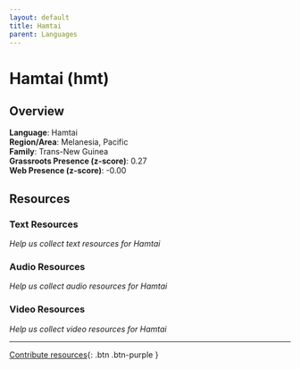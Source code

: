 ```yaml
---
layout: default
title: Hamtai
parent: Languages
---
```


# Hamtai (hmt)

## Overview

**Language**: Hamtai  
**Region/Area**: Melanesia, Pacific  
**Family**: Trans-New Guinea  
**Grassroots Presence (z-score)**: 0.27  
**Web Presence (z-score)**: -0.00  

## Resources

### Text Resources
*Help us collect text resources for Hamtai*

### Audio Resources
*Help us collect audio resources for Hamtai*

### Video Resources
*Help us collect video resources for Hamtai*

---

[Contribute resources](https://forms.office.com/e/1SfLJx3u1r){: .btn .btn-purple }
